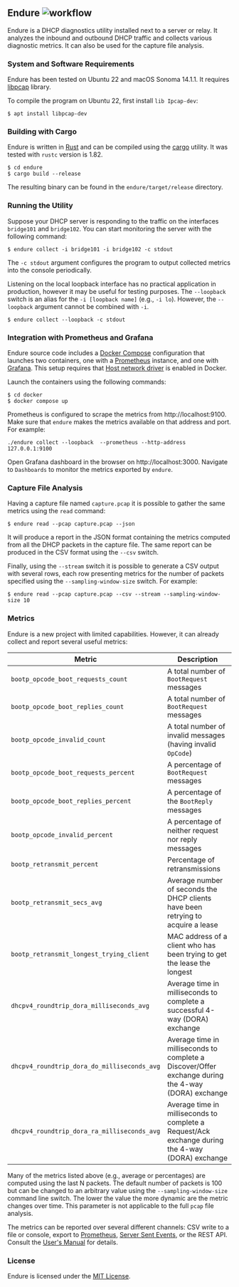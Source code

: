 ## Endure ![workflow](https://github.com/msiodelski/endure/actions/workflows/rust.yml/badge.svg)

Endure is a DHCP diagnostics utility installed next to a server or relay. It analyzes the inbound and outbound DHCP traffic and collects various diagnostic metrics. It can also be used for the capture file analysis.

### System and Software Requirements

Endure has been tested on Ubuntu 22 and macOS Sonoma 14.1.1. It requires [libpcap](https://www.tcpdump.org) library.

To compile the program on Ubuntu 22, first install `lib Ipcap-dev`:

```
$ apt install libpcap-dev
```

### Building with Cargo

Endure is written in [Rust](https://www.rust-lang.org) and can be compiled using the [cargo](https://doc.rust-lang.org/cargo/) utility. It was tested with `rustc` version is 1.82.

```
$ cd endure
$ cargo build --release
```

The resulting binary can be found in the `endure/target/release` directory.

### Running the Utility

Suppose your DHCP server is responding to the traffic on the interfaces `bridge101` and `bridge102`.
You can start monitoring the server with the following command:

```
$ endure collect -i bridge101 -i bridge102 -c stdout
```

The `-c stdout` argument configures the program to output collected metrics into the console periodically.

Listening on the local loopback interface has no practical application in production, however it may be useful for testing purposes. The `--loopback` switch is an alias for the `-i [loopback name]` (e.g., `-i lo`). However, the `--loopback` argument cannot be combined with `-i`.

```
$ endure collect --loopback -c stdout
```

### Integration with Prometheus and Grafana

Endure source code includes a [Docker Compose](https://docs.docker.com/compose/) configuration that launches
two containers, one with a [Prometheus](https://prometheus.io) instance, and one with [Grafana](https://grafana.com).
This setup requires that [Host network driver](https://docs.docker.com/engine/network/drivers/host/) is enabled
in Docker.

Launch the containers using the following commands:

```
$ cd docker
$ docker compose up
```

Prometheus is configured to scrape the metrics from http://localhost:9100. Make sure that `endure`
makes the metrics available on that address and port. For example:

```
./endure collect --loopback  --prometheus --http-address 127.0.0.1:9100
```

Open Grafana dashboard in the browser on http://localhost:3000. Navigate to `Dashboards` to
monitor the metrics exported by `endure`.

### Capture File Analysis

Having a capture file named `capture.pcap` it is possible to gather the same metrics using the `read` command:

```
$ endure read --pcap capture.pcap --json
```

It will produce a report in the JSON format containing the metrics computed from all the DHCP packets in the capture file. The same report can be produced in the CSV format using the `--csv` switch.

Finally, using the `--stream` switch it is possible to generate a CSV output with several rows, each row presenting metrics for the number of packets specified using the `--sampling-window-size` switch. For example:

```
$ endure read --pcap capture.pcap --csv --stream --sampling-window-size 10
```

### Metrics

Endure is a new project with limited capabilities. However, it can already collect and report several useful metrics:

| Metric | Description |
|--------|-------------|
|`bootp_opcode_boot_requests_count`|A total number of `BootRequest` messages|
|`bootp_opcode_boot_replies_count`|A total number of `BootRequest` messages|
|`bootp_opcode_invalid_count`|A total number of invalid messages (having invalid `OpCode`)|
|`bootp_opcode_boot_requests_percent`|A percentage of `BootRequest` messages|
|`bootp_opcode_boot_replies_percent`|A percentage of the `BootReply` messages|
|`bootp_opcode_invalid_percent`|A percentage of neither request nor reply messages|
|`bootp_retransmit_percent`|Percentage of retransmissions|
|`bootp_retransmit_secs_avg`|Average number of seconds the DHCP clients have been retrying to acquire a lease|
|`bootp_retransmit_longest_trying_client`|MAC address of a client who has been trying to get the lease the longest|
|`dhcpv4_roundtrip_dora_milliseconds_avg`|Average time in milliseconds to complete a successful 4-way (DORA) exchange|
|`dhcpv4_roundtrip_dora_do_milliseconds_avg`|Average time in milliseconds to complete a Discover/Offer exchange during the 4-way (DORA) exchange|
|`dhcpv4_roundtrip_dora_ra_milliseconds_avg`|Average time in milliseconds to complete a Request/Ack exchange during the 4-way (DORA) exchange|

Many of the metrics listed above (e.g., average or percentages) are computed using
the last N packets. The default number of packets is 100 but can be changed to an
arbitrary value using the `--sampling-window-size` command line switch. The lower
the value the more dynamic are the metric changes over time. This parameter is not
applicable to the full `pcap` file analysis.

The metrics can be reported over several different channels: CSV write to a file or console, export to [Prometheus](prometheus.io), [Server Sent Events](https://developer.mozilla.org/en-US/docs/Web/API/Server-sent_events/Using_server-sent_events), or the REST API. Consult the [User's Manual](https://github.com/msiodelski/endure/wiki/User-Manual-(endure)) for details.

### License

Endure is licensed under the [MIT License](https://github.com/msiodelski/endure/blob/main/LICENSE).

